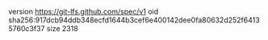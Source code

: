 version https://git-lfs.github.com/spec/v1
oid sha256:917dcb94ddb348ecfd1644b3cef6e400142dee0fa80632d252f64135760c3f37
size 2318
